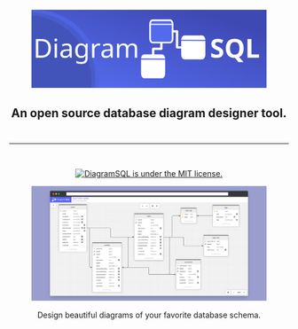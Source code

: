 <figure>
    <img alt="DiagramSQL" src="./docs/images/Logotype_DiagramSQL.svg" />
</figure>

<div align="center">
  <h2>
    An open source database diagram designer tool.
    <br /><br />
  </h2>
</div>

---

<br>

<p align="center">
    <a href="https://github.com/jaimenavarrete/diagramsql/blob/master/LICENSE">
        <img alt="DiagramSQL is under the MIT license." src="https://img.shields.io/github/license/jaimenavarrete/diagramsql?style=flat-square&color=blue" height="22" />
    </a>
</p>

<div align="center">
  <figure>
    <img src="./docs/images/DiagramSQL_Preview.png" alt="DiagramSQL Preview" />
    <figcaption>
      <p align="center">
        Design beautiful diagrams of your favorite database schema.
      </p>
    </figcaption>
  </figure>
</div>
